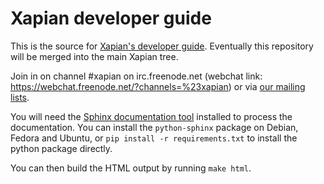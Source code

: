 # Xapian developer guide

This is the source for [Xapian's developer
guide](https://xapian-developer-guide.readthedocs.org/).
Eventually this repository will be merged into the main Xapian tree.

Join in on channel #xapian on irc.freenode.net (webchat link:
https://webchat.freenode.net/?channels=%23xapian) or via [our
mailing lists](https://xapian.org/lists).

You will need the [Sphinx documentation tool](https://sphinx-doc.org/)
installed to process the documentation. You can install the `python-sphinx`
package on Debian, Fedora and Ubuntu, or `pip install -r requirements.txt`
to install the python package directly.

You can then build the HTML output by running `make html`.
